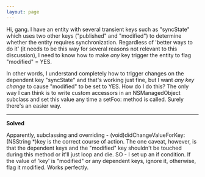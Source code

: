 ```yaml
---
layout: page
---
```


Hi, gang. I have an entity with several transient keys such as "syncState" which uses two other keys ("published" and "modified") to determine whether the entity requires synchronization. Regardless of 'better ways to do it' (it needs to be this way for several reasons not relevant to this discussion), I need to know how to make *any* key trigger the entity to flag "modified" = YES.

In other words, I understand completely how to trigger changes on the dependent key "syncState" and that's working just fine, but I want *any key change* to cause "modified" to be set to YES. How do I do this? The only way I can think is to write custom accessors in an NSManagedObject subclass and set this value any time a     setFoo: method is called. Surely there's an easier way.

----

**Solved**

Apparently, subclassing and overriding     - (void)didChangeValueForKey:(NSString *)key is the correct course of action. The one caveat, however, is that the dependent keys and the "modified" key shouldn't be touched during this method or it'll just loop and die. SO - I set up an if condition. If the value of 'key' is "modified" or any dependent keys, ignore it, otherwise, flag it modified. Works perfectly.
